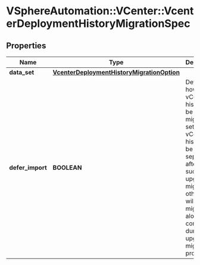 # VSphereAutomation::VCenter::VcenterDeploymentHistoryMigrationSpec

## Properties
Name | Type | Description | Notes
------------ | ------------- | ------------- | -------------
**data_set** | [**VcenterDeploymentHistoryMigrationOption**](VcenterDeploymentHistoryMigrationOption.md) |  | 
**defer_import** | **BOOLEAN** | Defines how vCenter history will be migrated. If set to true, vCenter history will be migrated separately after successful upgrade or migration, otherwise it will be migrated along with core data during the upgrade or migration process. | [optional] 


